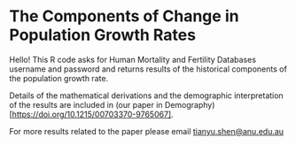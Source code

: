 # The Components of Change in Population Growth Rates

Hello! This R code asks for Human Mortality and Fertility Databases username and password and returns results of the historical components of the population growth rate.

Details of the mathematical derivations and the demographic interpretation of the results are included in (our paper in Demography) [https://doi.org/10.1215/00703370-9765067].

For more results related to the paper please email tianyu.shen@anu.edu.au
